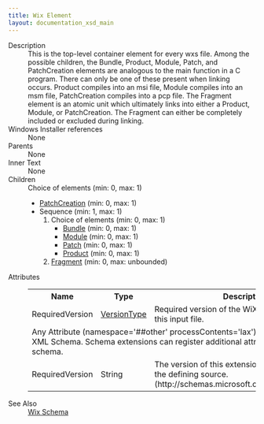 ```yaml
---
title: Wix Element
layout: documentation_xsd_main
---
```

<dl>
  <dt>Description</dt>
  <dd>             This is the top-level container element for every wxs file.  Among the possible children,             the Bundle, Product, Module, Patch, and PatchCreation elements are analogous to the main function in a C program.             There can only be one of these present when linking occurs.  Product compiles into an msi file,             Module compiles into an msm file, PatchCreation compiles into a pcp file.  The Fragment element             is an atomic unit which ultimately links into either a Product, Module, or PatchCreation.  The             Fragment can either be completely included or excluded during linking.         </dd>
  <dt>Windows Installer references</dt>
  <dd>None</dd>
  <dt>Parents</dt>
  <dd>None</dd>
  <dt>Inner Text</dt>
  <dd>None</dd>
  <dt>Children</dt>
  <dd>Choice of elements (min: 0, max: 1)<ul><li><a href="../patchcreation">PatchCreation</a> (min: 0, max: 1)</li><li>Sequence (min: 1, max: 1)<ol><li>Choice of elements (min: 0, max: 1)<ul><li><a href="../bundle">Bundle</a> (min: 0, max: 1)</li><li><a href="../module">Module</a> (min: 0, max: 1)</li><li><a href="../patch">Patch</a> (min: 0, max: 1)</li><li><a href="../product">Product</a> (min: 0, max: 1)</li></ul></li><li><a href="../fragment">Fragment</a> (min: 0, max: unbounded)</li></ol></li></ul></dd>
  <dt>Attributes</dt>
  <dd>
    <table cellspacing="0" cellpadding="0" class="schema">
      <tr>
        <th width="15%">Name</th>
        <th width="15%">Type</th>
        <th width="65%">Description</th>
        <th width="15%">Required</th>
      </tr>
      <tr>
        <td>RequiredVersion</td>
        <td><a href="../simple_type_versiontype">VersionType</a></td>
        <td>Required version of the WiX toolset to compile this input file.</td>
        <td>&nbsp;</td>
      </tr>
      <tr>
        <td colspan="4">
          <span class="extension">Any Attribute (namespace='##other' processContents='lax')                      Extensibility point in the WiX XML Schema. Schema extensions can register additional attributes at this point in the schema.                 </span>
          <tr>
            <td>
              <span class="extension">RequiredVersion</span>
            </td>
            <td>String</td>
            <td>         The version of this extension required to compile the defining source.        (http://schemas.microsoft.com/wix/PSExtension)</td>
            <td>&nbsp;</td>
          </tr>
        </td>
      </tr>
    </table>
  </dd>
  <dt>See Also</dt>
  <dd>
    <a href="../">Wix Schema</a>
  </dd>
</dl>
